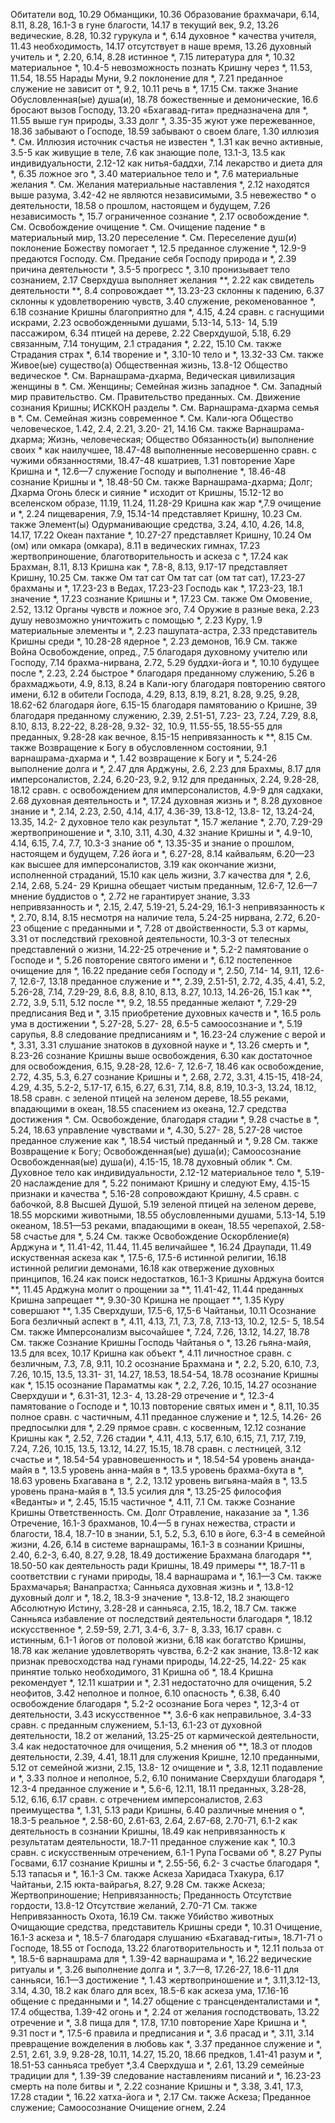 Обитатели вод, 10.29 
Обманщики, 10.36 
Образование
	брахмачари, 6.14, 8.11, 8.28, 16.1-3 
	в гуне благости, 14.17 
	в текущий век, 9.2, 13.26 
	ведические, 8.28, 10.32 
	гурукула и *, 6.14 
	духовное *
		качества учителя, 11.43 
		необходимость, 14.17 
		отсутствует в наше время, 13.26 
	духовный учитель и *, 2.20, 6.14, 8.28
	истинное *, 7.15 
	литература для *, 10.32 
	материальное *, 10.4-5
		невозможность познать Кришну через *, 11.53, 11.54, 18.55 
	Нарады Муни, 9.2 
	поклонение для *, 7.21 
	преданное служение не зависит от *, 9.2, 10.11 
	речь в *, 17.15 
	См. также Знание
Обусловленная(ые) душа(и), 18.78 
	божественные и демонические, 16.6 
	бросают вызов Господу, 13.20 «Бхагавад-гита» предназначена для *, 11.55
	выше гун природы, 3.33 
	долг *, 3.35-35
	жуют уже пережеванное, 18.36 
	забывают о Господе, 18.59 
	забывают о своем благе, 1.30 
	иллюзия *. 
		См. Иллюзия источник счастья не известен *, 1.31 
	как вечно активные, 3.5-5 
	как живущие в теле, 7.6 
	как знающие поле, 13.1-3, 13.5 
	как индивидуальности, 2.12-12 
	как нитья-баддхи, 7.14 
	лекарство и диета для *, 6.35 
	ложное эго *, 3.40 
	материальное тело и *, 7.6 
	материальные желания *.
		См. Желания материальные 
	наставления *, 2.12 
	находятся выше разума, 3.42-42 
	не являются независимыми, 3.5 
	невежество *
	о деятельности, 18.58 
	о прошлом, настоящем и будущем, 7.26
	независимость *, 15.7 
	ограниченное сознание *, 2.17 
	освобождение *.
		См. Освобождение
	очищение *.
		См. Очищение 
	падение * в материальный мир, 13.20 
	переселение *.
		См. Переселение душ(и)
	поклонение Божеству помогает *, 12.5
	преданное служение *, 12.9-9 
	предаются Господу.
	См. Предание себя Господу природа и *, 2.39 
	причина деятельности *, 3.5-5 
	прогресс *, 3.10
	пронизывает тело сознанием, 2.17 
	Сверхдуша
		выполняет желания **, 2.22 
		как свидетель деятельности **, 8.4 
		сопровождает **, 13.23-23 
	склонны к падению, 6.37 
	склонны к удовлетворению чувств, 3.40
	служение, рекоменованное *, 6.18 
	сознание Кришны благоприятно для *, 4.15, 4.24 
	сравн. с
		гаснущими искрами, 2.23 
		освобожденными душами, 5.13-14, 5.13- 14, 5.19 
		пассажиром, 6.34 
		птицей на дереве, 2.22 
		Сверхдушой, 5.18, 6.29 
		связанным, 7.14 
		тонущим, 2.1 
	страдания *, 2.22, 15.10 
		См. также Страдания
	страх *, 6.14 
	творение и *, 3.10-10 
	тело и *, 13.32-33 
	См. также Живое(ые) существо(а)
Общественная жизнь, 13.8-12 
Общество
	ведическое *.
		См. Варнашрама-дхарма, Ведическая цивилизация 
	женщины в *.
		См. Женщины; Семейная жизнь
	западное *.
		См. Западный мир
	правительство.
		См. Правительство
	преданных.
		См. Движение сознания Кришны; ИСККОН
	разделы *.
		См. Варнашрама-дхарма 
	семья в *.
		См. Семейная жизнь
	современное *.
		См. Кали-юга
Общество человеческое, 1.42, 2.4, 2.21, 3.20- 21, 14.16
	См. также Варнашрама-дхарма; Жизнь, человеческая; Общество 
Обязанность(и)
	выполнение своих * как наилучшее, 18.47-48
	выполненные несовершенно сравн. с чужими обязанностями, 18.47-48
	кшатриев, 1.31
	повторение Харе Кришна и *, 12.6—7 
	служение Господу и выполнение *, 18.46-48
	сознание Кришны и *, 18.48-50 
	См. также Варнашрама-дхарма; Долг; Дхарма
Огонь
	блеск и сияние * исходит от Кришны, 15.12-12
	во вселенском образе, 11.19, 11.24, 11.28-29
	Кришна как жар *,7.9 
	очищение и *, 2.24 
	пищеварения, 7.9, 15.14-14 
	представляет Кришну, 10.23 
	См. также Элемент(ы) 
Одурманивающие средства, 3.24, 4.10, 4.26, 14.8, 14.17, 17.22 
Океан
	пахтание *, 10.27-27 
	представляет Кришну, 10.24 
Ом (ом) или омкара (омкара), 8.11 
	в ведических гимнах, 17.23 
	жертвоприношение, благотворительность и аскеза с *, 17.24 
	как Брахман, 8.11, 8.13 
	Кришна как *, 7.8-8, 8.13, 9.17-17 
	представляет Кришну, 10.25 
	См. также Ом тат сат 
Ом тат сат (ом тат сат), 17.23-27 
	брахманы и *, 17.23-23 
	в Ведах, 17.23-23 
	Господь как *, 17.23-23, 18.1 
	значение *, 17.23 
	сознание Кришны и *, 17.23 
	См. также Ом
Омовение, 2.52, 13.12 
Органы чувств и ложное эго, 7.4 
Оружие
	в разные века, 2.23
	душу невозможно уничтожить с помощью *, 2.23 
	Куру, 1.9
	материальные элементы и *, 2.23 
	пашупата-астра, 2.33 
	представитель Кришны среди *, 10.28-28 
	ядерное *, 2.23 
	демонов, 16.9 
	См. также Война 
Освобождение, опред., 7.5
	благодаря духовному учителю или Господу, 7.14
	брахма-нирвана, 2.72, 5.29 
	буддхи-йога и *, 10.10 
	будущее после *, 2.23, 2.24 
	быстрое * благодаря преданному служению, 5.26
	в брахмаджьоти, 4.9, 8.13, 8.24 
	в Кали-югу благодаря повторению святого имени, 6.12 
	в обители Господа, 4.29, 8.13, 8.19, 8.21, 8.28, 9.25, 9.28, 18.62-62
		благодаря йоге, 6.15-15 
		благодаря памятованию о Кришне, 39
		благодаря преданному служению, 2.39, 2.51-51, 7.23- 23, 7.24, 7.29, 8.8, 8.10, 8.13, 8.22-22, 8.28-28, 9.32- 32, 10.9, 11.55-55, 18.55-55
		для преданных, 9.28-28 
		как вечное, 8.15-15 
		непривязанность к **, 8.15 
		См. также Возвращение к Богу
	в обусловленном состоянии, 9.1 
	варнашрама-дхарма и *, 1.42 
	возвращение к Богу и *, 5.24-26 
	выполнение долга и *, 2.47 
	для Арджуны, 2.6, 2.23 
	для Брахмы, 8.17
	для имперсоналистов, 2.24, 6.20-23, 9.2, 9.12
	для преданных, 2.24, 9.28-28, 18.12
		сравн. с освобождением для имперсоналистов, 4.9-9 
	для садхаки, 2.68 
	духовная деятельность и *, 17.24 
	духовная жизнь и *, 8.28 
	духовное знание и *, 2.14, 2.23, 2.50, 4.14, 4.17, 4.36-39, 13.8-12, 13.8- 12, 13.24-24, 13.35, 14.2- 2
	духовное тело как результат *, 15.7
	желание *, 2.70, 7.29-29 
	жертвоприношение и *, 3.10, 3.11, 4.30, 4.32
	знание Кришны и *, 4.9-10, 4.14, 6.15, 7.4, 7.7, 10.3-3 
	знание об *, 13.35-35 
	и знание о прошлом, настоящем и будущем, 7.26 
	йога и *, 6.27-28, 8.14 
	кайвальям, 6.20—23 
	как высшее для имперсоналистов, 3.19
	как окончание жизни, исполненной страданий, 15.10 
	как цель жизни, 3.7 
	качества для *, 2.6, 2.14, 2.68, 5.24- 29
	Кришна обещает чистым преданным, 12.6-7, 12.6—7 
	мнение буддистов о *, 2.72 
	не гарантирует знание, 3.33 
	непривязанность и *, 2.15, 2.47, 5.19-21, 5.24-29, 16.1-3 
	непривязанность к *, 2.70, 8.14, 8.15
	несмотря на наличие тела, 5.24-25 
	нирвана, 2.72, 6.20-23 
	общение с преданными и *, 7.28 
	от двойственности, 5.3 
	от кармы, 3.31
	от последствий греховной деятельности, 10.3-3
	от телесных представлений о жизни, 14.22-25 
	отречение и *, 5.2-2 
	памятование о Господе и *, 5.26 
	повторение святого имени и *, 6.12 
	постепенное очищение для *, 16.22
	предание себя Господу и *, 2.50, 7.14- 14, 9.11, 12.6-7, 12.6-7, 13.18
	преданное служение 
		и **, 2.39, 2.51-51, 2.72, 4.35, 4.41, 5.2, 5.26-28, 7.14, 7.29-29, 8.6, 8.8, 8.10, 8.13, 8.27, 10.13, 14.26-26, 15.1
		как **, 2.72, 3.9, 5.11, 5.12 
		после **, 9.2, 18.55
	преданные желают *, 7.29-29 
	предписания Вед и *, 3.15 
	приобретение духовных качеств и *, 16.5
	роль ума в достижении *, 5.27-28, 5.27- 28, 6.5-5 
	самоосознание и *, 5.19 
	сарупья, 8.8
	следование предписаниям и *, 16.23-24
	служение с верой и *, 3.31, 3.31 
	слушание знатоков в духовной науке и *, 13.26
	смерть и *, 8.23-26 
	сознание Кришны
		выше освобождения, 6.30 
		как достаточное для освобождения, 6.15, 9.28-28, 12.6- 7, 12.6-7, 18.46 
		как освобождение, 2.72, 4.35, 5.3, 6.27
	сознание Кришны и *, 2.68, 2.72, 3.31, 4.15-15, 418-24, 4.29, 4.35, 5.2-2, 5.17-17, 6.15, 6.27, 6.31, 7.14, 8.8, 8.19, 10.3-3, 13.24, 18.12, 18.58
	сравн. с
		зеленой птицей на зеленом дереве, 18.55
		реками, впадающими в океан, 18.55
		спасением из океана, 12.7 
	средства достижения *.
		См. Освобождение, благодаря стадии *, 9.28 
	счастье в *, 5.24, 18.63 
	управление чувствами и *, 4.30, 5.27- 28, 5.27-28 
	чистое преданное служение как *, 18.54
	чистый преданный и *, 9.28 
	См. также Возвращение к Богу; Освобожденная(ые) душа(и); Самоосознание
Освобожденная(ые) душа(и), 4.15-15, 18.78
	духовный облик *.
	См. Духовное тело
	как индивидуальности, 2.12-12 
	материальное тело *, 5.19-20 
	наслаждение для *, 5.22 
	понимают Кришну и следуют Ему, 4.15-15
	признаки и качества *, 5.16-28
	сопровождают Кришну, 4.5 
	сравн. с
		бабочкой, 8.8 
		Высшей Душой, 5.19 
		зеленой птицей на зеленом дереве, 18.55
		морскими животными, 18.55 
		обусловленными душами, 5.13-14, 5.19
		океаном, 18.51—53 
		реками, впадающими в океан, 18.55
		черепахой, 2.58-58 
	счастье для *, 5.24 
	См. также Освобождение 
Оскорбление(я)
	Арджуна и *, 11.41-42, 11.44, 11.45
	величайшее *, 16.24
	Драупади, 11.49
	искуственная аскеза как *, 17.5-6, 17.5-6
	истинной религии, 16.18 
	истинной религии демонами, 16.18 
	как отвержение духовных принципов, 16.24
	как поиск недостатков, 16.1-3 
	Кришны
		Арджуна боится **, 11.45 
		Арджуна молит о прощении за **, 11.41-42, 11.44 
	преданных
		Кришна запрещает **, 9.30-30 
		Кришна не прощает **, 1.35 
		Куру совершают **, 1.35 
	Сверхдуши, 17.5-6, 17,5-6
	Чайтаньи, 10.11
Осознание Бога
	безличный аспект в *, 4.11, 4.13, 7.1, 7.3, 7.8, 7.13-13, 10.2, 12.5- 5, 18.54
		См. также Имперсонализм
	высочайшее *, 7.24, 7.26, 13.12, 14.27, 18.78
		См. также Сознание Кришны
	Господь Чайтанья о *, 13.26 
	гьяна-майя, 13.5 
	для всех, 10.17 
	Кришна как объект *, 4.11 
	личностное сравн. с безличным, 7.3, 7.8, 9.11, 10.2
	осознание Брахмана и *, 2.2, 5.20, 6.10, 7.3, 7.26, 10.15, 13.5, 13.31- 31, 14.27, 18.53, 18.54-54, 18.78
	осознание Кришны как *, 15.15 
	осознание Параматмы как *, 2.2, 7.26, 10.15, 14.27
	осознание Сверхдуши и *, 6.31-31, 12.3- 4, 13.28-29 
	отречение и *, 12.3-4 
	памятование о Господе и *, 10.13 
	повторение святых имен и *, 8.11, 10.35
	полное сравн. с частичным, 4.11 
	преданное служение и *, 12.5, 14.26- 26
	предпосылки для *, 2.29 
	прямое сравн. с косвенным, 12.12 
	сознание Кришны как *, 2.52, 7.26
	стадии *, 4.11, 4.13, 5.17, 6.10, 6.15, 7.1, 7.17, 7.19, 7.24, 7.26, 10.15, 13.5, 13.12, 14.27, 15.15, 18.78
		сравн. с лестницей, 3.12 
	счастье и *, 18.54-54 
	уравновешенность и *, 18.54-54 
	уровень ананда-майя в *, 13.5 
	уровень анна-майя в *, 13.5 
	уровень брахма-бхута в *, 18.63 
	уровень Бхагавана в *, 2.2, 13.12 
	уровень вигьяна-майя в *, 13.5 
	уровень прана-майя в *, 13.5 
	усилия для *, 13.25-25 
	философия «Веданты» и *, 2.45, 15.15
	частичное *, 4.11, 7.1 
		См. также Сознание Кришны
Ответственность.
	См. Долг
Отравление, наказание за *, 1.36 
Отречение, 16.1-3 
	брахманов, 10.4—5
	в гунах нежества, страсти и благости, 18.4, 18.7-10 
	в знании, 5.1, 5.2, 5.3, 6.10 
	в йоге, 6.3-4
	в семейной жизни, 4.26, 6.14 
	в системе варнашрамы, 16.1-3 
	в сознании Кришны, 2.40, 6.2-3, 6.40, 8.27, 9.28, 18.49 
		достижение Брахмана благодаря **, 18.50-50 
		как деятельность ради Кришны, 18.49
		примеры **, 18.7-11 
	в соответствии с гунами природы, 18.4
	варнашрама и *, 16.1—3
		См. также Брахмачарья; Ванапрастха; Санньяса
	духовная жизнь и *, 13.8-12 
	духовный долг и *, 18.2, 18.3-9 
	значение *, 13.8-12, 18.2 
	знающего Абсолютную Истину, 3.28-28
	и санньяса, 2.15, 18.2, 18.7 
		См. также Санньяса
	избавление от последствий деятельности благодаря *, 18.12 
	искусственное *, 2.59-59, 2.71, 3.4-6, 3.7- 8, 3.33, 16.17 
		сравн. с истинным, 6.1-1 
	йогов от половой жизни, 6.18 
	как богатство Кришны, 18.78 
	как желание удовлетворять чувства, 6.2-2
	как знание, 13.8-12 
	как признак превосходства над гунами природы, 14.22-25, 14.22- 25
	как принятие только необходимого, 31
	Кришна об *, 18.4 
	Кришна рекомендует *, 12.11 
	кшатрии и *, 2.31 
	недостаточно для очищения, 5.2
	неофитов, 3.42 
	неполное и полное, 6.10 
	опасность *, 6.38, 6.40 
	освобождение благодаря *, 5.2-2 
	осознание Бога через *, 12,3-4 
	от деятельности, 3.43 
		искусственное **, 3.6-6 
		как неправильное, 3.4-33 
		сравн. с преданным служением, 5.1-13, 6.1-23 
	от духовной деятельности, 18.2 
	от желаний, 13.25-25 
	от кармической деятельности, 3.4 
		как недостаточное для очищения, 5.2
		мнения об **, 18.3 
	от плодов деятельности, 2.39, 4.41, 18.11
	для служения Кришне, 12.10 
	преданными, 5.12 
	от семейной жизни, 2.15, 13.8- 12
	очищение и *, 3.8, 12.11 
	подавление и *, 3.33 
	полное и неполное, 5.2, 6.10
	понимание Сверхдуши благодаря *, 12.3-4
	преданное служение и *, 5.6-6, 12.11, 18.11
	преданных, 3.28-28, 5.12, 6.16, 6.17 
		сравн. с отречением имперсоналистов, 2.63
	преимущества *, 1.31, 5.13 
	ради Кришны, 6.40 
	различные мнения о *, 18.3-5 
	реальное *, 2.58-60, 2.61-63, 2.64, 2.67-68, 2.70-71, 6.1-2 
		как деятельность в сознании Кришны, 18.49
		как непривязанность к результатам деятельности, 18.7-11 
		преданное служение как *, 10.3 
		сравн. с искусственным отречением, 6.1-1
	Рупа Госвами об *, 8.27
	Рупы Госвами, 6.17
	сознание Кришны и *, 2.55-56, 6.2- 3
	счастье благодаря *, 5.13 
	тапасья и *, 16.1-3 
		См. также Аскеза 
	Харидаса Тхакура, 6.17 
	Чайтаньи, 2.15 
	юкта-вайрагья, 8.27, 9.28 
		См. также Аскеза; Жертвоприношение; Непривязанность; Преданность
Отсутствие гордости, 13.8-12 
Отсутствие желаний, 2.70-71 
	См. также Непривязанность
Охота, 16.19
	См. также Убийство животных 
Очищающие средства, представитель Кришны среди *, 10.31 
Очищение, 16.1-3 
	аскеза и *, 18.5-7 
	благодаря слушанию
		«Бхагавад-гиты», 18.71-71 
		о Господе, 18.55 
		от Господа, 13.22 
	благотворительность и *, 12.11 
		польза от *, 18.5-6 
	варнашрама для *, 1.39-42 
	варнашрама и *, 16.22 
	ведические ритуалы и *, 3.26 
	выполнение долга и *, 3.7—8, 17.26-27, 18.6-11 
	для санньяси, 16.1—3 
	достижение *, 1.43
	жертвоприношение и *, 3.11,3.12-13, 3.14, 4.30, 18.2 
		как благо для всех, 18.5-6 
	как аскеза ума, 17.16-16 
	общение с преданными и *, 14.27
	общение с трансценденталистами и *, 17.4
	общества, 1.39-42 
	огонь и *, 2.24 
	от желания господствовать, 13.22
	отречение и *, 3.8 
	пища для *, 17.8, 17.10 
	повторение Харе Кришна и *, 9.31
	пост и *, 17.5-6 
	правила и предписания и *, 3.6 
	прасад и *, 3.11, 3.14 
	превращение вожделения в любовь как *, 3.37
	преданное служение и *, 2.51, 2.61, 3.9, 9.28-28, 10.11, 14.27, 15.20, 18.66 
	предков, 1.41-41 
	разум и *, 18.51-53 
	санньяса требует *,3.4 
	Сверхдуша и *, 2.61, 13.29 
	семейные традиции для *, 1.39-39 
	следование наставлениям писаний и *, 16.23-23
	смерть на поле битвы и *, 2.22 
	сознание Кришны и *, 3.38, 3.41, 17.3, 17.28 
	стадии *, 16.22 
	хатха-йога и *, 2.17 
	См. также Аскеза; Преданное служение; Самоосознание
Очищение огнем, 2.24